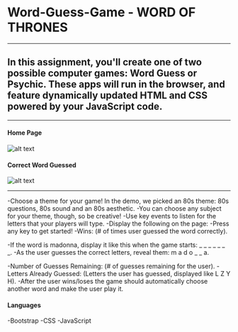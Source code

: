 # Word-Guess-Game - WORD OF THRONES
---

## In this assignment, you'll create one of two possible computer games: Word Guess or Psychic. These apps will run in the browser, and feature dynamically updated HTML and CSS powered by your JavaScript code.

---

#### Home Page

![alt text](https://github.com/ksquarcia2008/Word-Guess-Game/blob/master/assets/images/page1-word.png?raw=true) 

#### Correct Word Guessed

![alt text](https://github.com/ksquarcia2008/Word-Guess-Game/blob/master/assets/images/page2-word.png?raw=true) 


---

-Choose a theme for your game! In the demo, we picked an 80s theme: 80s questions, 80s sound and an 80s aesthetic. 
-You can choose any subject for your theme, though, so be creative!
-Use key events to listen for the letters that your players will type.
-Display the following on the page:
-Press any key to get started!
-Wins: (# of times user guessed the word correctly).



-If the word is madonna, display it like this when the game starts: _ _ _ _ _ _ _.
-As the user guesses the correct letters, reveal them: m a d o _  _ a.



-Number of Guesses Remaining: (# of guesses remaining for the user).
-Letters Already Guessed: (Letters the user has guessed, displayed like L Z Y H).
-After the user wins/loses the game should automatically choose another word and make the user play it.



#### Languages

-Bootstrap
-CSS
-JavaScript



